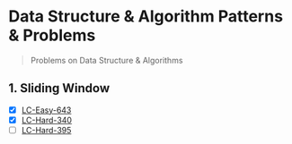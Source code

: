 # Data Structure & Algorithm Patterns & Problems

> Problems on Data Structure &amp; Algorithms

## 1. Sliding Window 

- [x]  [LC-Easy-643](https://leetcode.com/problems/maximum-average-subarray-i/)
- [x] [LC-Hard-340](https://leetcode.com/problems/longest-substring-with-at-most-k-distinct-characters/)
- [ ] [LC-Hard-395](https://leetcode.com/problems/longest-substring-with-at-least-k-repeating-characters/)